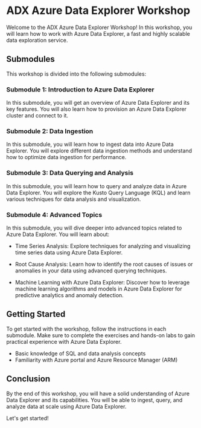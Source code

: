 # ADX Azure Data Explorer Workshop

Welcome to the ADX Azure Data Explorer Workshop! In this workshop, you will learn how to work with Azure Data Explorer, a fast and highly scalable data exploration service.

## Submodules

This workshop is divided into the following submodules:

### Submodule 1: Introduction to Azure Data Explorer

In this submodule, you will get an overview of Azure Data Explorer and its key features. You will also learn how to provision an Azure Data Explorer cluster and connect to it.

### Submodule 2: Data Ingestion

In this submodule, you will learn how to ingest data into Azure Data Explorer. You will explore different data ingestion methods and understand how to optimize data ingestion for performance.

### Submodule 3: Data Querying and Analysis

In this submodule, you will learn how to query and analyze data in Azure Data Explorer. You will explore the Kusto Query Language (KQL) and learn various techniques for data analysis and visualization.

### Submodule 4: Advanced Topics

In this submodule, you will dive deeper into advanced topics related to Azure Data Explorer. You will learn about:

- Time Series Analysis: Explore techniques for analyzing and visualizing time series data using Azure Data Explorer.

- Root Cause Analysis: Learn how to identify the root causes of issues or anomalies in your data using advanced querying techniques.

- Machine Learning with Azure Data Explorer: Discover how to leverage machine learning algorithms and models in Azure Data Explorer for predictive analytics and anomaly detection.


## Getting Started

To get started with the workshop, follow the instructions in each submodule. Make sure to complete the exercises and hands-on labs to gain practical experience with Azure Data Explorer.

- Basic knowledge of SQL and data analysis concepts
- Familiarity with Azure portal and Azure Resource Manager (ARM)

## Conclusion

By the end of this workshop, you will have a solid understanding of Azure Data Explorer and its capabilities. You will be able to ingest, query, and analyze data at scale using Azure Data Explorer.

Let's get started!